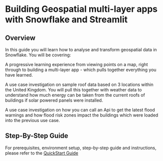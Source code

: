 # Building Geospatial multi-layer apps with Snowflake and Streamlit


## Overview
In this guide you will learn how to analyse and transform geospatial data in Snowflake. You will be covering:

A progressive learning experience from viewing points on a map, right through to building a multi-layer app - which pulls together everything you have learned.

A use case investigation on sample roof data based on 3 locations within the United Kingdom. You will pull this together with weather data to understand how much energy can be taken from the current roofs of buildings if solar powered panels were installed.

A use case investigation on how you can call an Api to get the latest flood warnings and how flood risk zones impact the buildings which were loaded into the previous use case.

## Step-By-Step Guide

For prerequisites, environment setup, step-by-step guide and instructions, please refer to the [QuickStart Guide](https://quickstarts.snowflake.com/guide/etting-started-with-analysing-geospatial-location-data)
